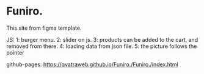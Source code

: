 # Funiro.

This site from figma template.

JS:
1: burger menu.
2: slider on js.
3: products can be added to the cart, and removed from there.
4: loading data from json file.
5: the picture follows the pointer

github-pages: https://qvatraweb.github.io/Funiro./Funiro./index.html
